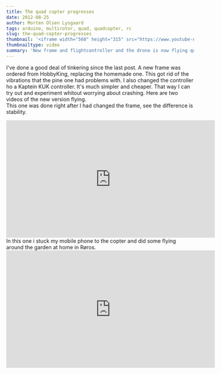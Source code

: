 ```yaml
---
title: The quad copter progresses
date: 2012-08-25
author: Morten Olsen Lysgaard
tags: arduino, multirotor, quad, quadcopter, rc
slug: the-quad-copter-progresses
thumbnail: '<iframe width="560" height="315" src="https://www.youtube-nocookie.com/embed/FTr6dLaTg4A?rel=0" frameborder="0" allow="autoplay; encrypted-media" allowfullscreen></iframe>'
thumbnailtype: video
summary: 'New frame and flightcontroller and the drone is now flying quite well'
---
```


I've done a good deal of tinkering since the last post. A new frame was
ordered from HobbyKing, replacing the homemade one. This got rid of the
vibrations that the pine one had problems with. I also changed the
controller ho a Kaptein KUK controller. It's much simpler and cheaper.
That way I can try out and experiment whitout worrying about crashing.
Here are two videos of the new version flying.\
This one was done right after I had changed the frame, see the
difference is stability.

<iframe width="560" height="315" src="https://www.youtube-nocookie.com/embed/FTr6dLaTg4A?rel=0" frameborder="0" allow="autoplay; encrypted-media" allowfullscreen></iframe>
In this one i stuck my mobile phone to the copter and did some flying
around the garden at home in Røros.

<iframe width="560" height="315" src="https://www.youtube-nocookie.com/embed/jZPMmwSAcoM?rel=0" frameborder="0" allow="autoplay; encrypted-media" allowfullscreen></iframe>


